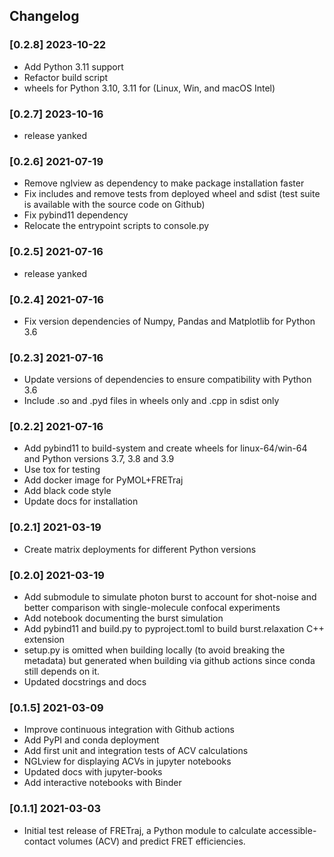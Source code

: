 ## Changelog

### [0.2.8] 2023-10-22
- Add Python 3.11 support
- Refactor build script
- wheels for Python 3.10, 3.11 for (Linux, Win, and macOS Intel)

### [0.2.7] 2023-10-16
- release yanked

### [0.2.6] 2021-07-19
- Remove nglview as dependency to make package installation faster
- Fix includes and remove tests from deployed wheel and sdist (test suite is available with the source code on Github)
- Fix pybind11 dependency
- Relocate the entrypoint scripts to console.py 

### [0.2.5] 2021-07-16
- release yanked

### [0.2.4] 2021-07-16
- Fix version dependencies of Numpy, Pandas and Matplotlib for Python 3.6

### [0.2.3] 2021-07-16
- Update versions of dependencies to ensure compatibility with Python 3.6
- Include .so and .pyd files in wheels only and .cpp in sdist only

### [0.2.2] 2021-07-16
- Add pybind11 to build-system and create wheels for linux-64/win-64 and Python versions 3.7, 3.8 and 3.9
- Use tox for testing
- Add docker image for PyMOL+FRETraj
- Add black code style
- Update docs for installation

### [0.2.1] 2021-03-19
- Create matrix deployments for different Python versions

### [0.2.0] 2021-03-19
- Add submodule to simulate photon burst to account for shot-noise and better comparison with single-molecule confocal experiments
- Add notebook documenting the burst simulation
- Add pybind11 and build.py to pyproject.toml to build burst.relaxation C++ extension
- setup.py is omitted when building locally (to avoid breaking the metadata) but generated when building via github actions since conda still depends on it. 
- Updated docstrings and docs

### [0.1.5] 2021-03-09
- Improve continuous integration with Github actions
- Add PyPI and conda deployment
- Add first unit and integration tests of ACV calculations
- NGLview for displaying ACVs in jupyter notebooks
- Updated docs with jupyter-books
- Add interactive notebooks with Binder

### [0.1.1] 2021-03-03
- Initial test release of FRETraj, a Python module to calculate 
accessible-contact volumes (ACV) and predict FRET efficiencies.